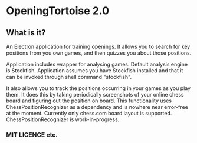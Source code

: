 # OpeningTortoise 2.0

## What is it?

An Electron application for training openings. It allows you to search for key positions from you own games, and then quizzes you about those positions. 

Application includes wrapper for analysing games. Default analysis engine is Stockfish. Application assumes you have Stockfish installed and that it can be invoked through shell command "stockfish".

It also allows you to track the positions occurring in your games as you play them. It does this
by taking periodically screenshots of your online chess board and figuring out the position on board.
This functionality uses ChessPositionRecognizer as a dependency and is nowhere near error-free at the moment.
Currently only chess.com board layout is supported. ChessPositionRecognizer is work-in-progress.

### MIT LICENCE etc.